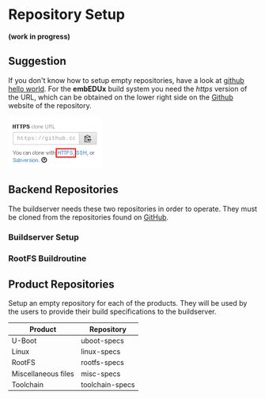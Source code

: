 # Repository Setup
**(work in progress)**

## Suggestion
If you don't know how to setup empty repositories, have a look at
[github hello world](https://guides.github.com/activities/hello-world/#repository).
For the **embEDUx** build system you need the *https* version of the URL, which
can be obtained on the lower right side on the [Github](https://github.com)
website of the repository.

![Repository URL](setup/img/github_url.png)

## Backend Repositories
The buildserver needs these two repositories in order to operate. They must be
cloned from the repositories found on [GitHub](TODO).

### Buildserver Setup
### RootFS Buildroutine


## Product Repositories
Setup an empty repository for each of the products. They will be used by the
users to provide their build specifications to the buildserver.

Product | Repository
--- | ---
U-Boot | uboot-specs
Linux | linux-specs
RootFS | rootfs-specs
Miscellaneous files | misc-specs
Toolchain | toolchain-specs



